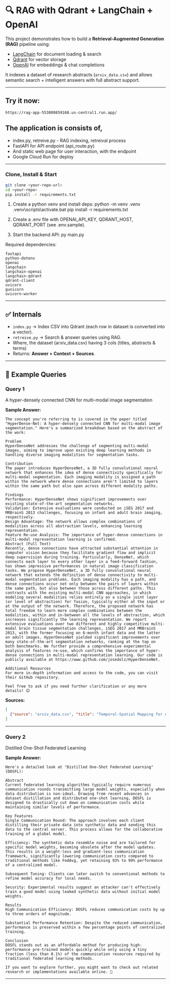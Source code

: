 # 🔍 RAG with Qdrant + LangChain + OpenAI

This project demonstrates how to build a **Retrieval-Augmented Generation (RAG)** pipeline using:

- [LangChain](https://www.langchain.com/) for document loading & search  
- [Qdrant](https://qdrant.tech/) for vector storage  
- [OpenAI](https://platform.openai.com/) for embeddings & chat completions  

It indexes a dataset of research abstracts (`arxiv_data.csv`) and allows semantic search + intelligent answers with full abstract support.

---

## Try it now:
```
https://rag-app-553009859168.us-central1.run.app/
```

## The application is consists of,
   - index.py, retreive.py - RAG indexing, retreival process
   - FastAPI for API endpoint (api_route.py)
   - And static web page for user interaction, with the endpoint
   - Google Cloud Run for deploy

---

### Clone, Install & Start
```bash
git clone <your-repo-url>
cd <your-repo>
pip install -r requirements.txt
```

1. Create a python venv and install deps:
   python -m venv .venv
   .venv\scripts\activate.bat
   pip install -r requirements.txt

2. Create a .env file with OPENAI_API_KEY, QDRANT_HOST, QDRANT_PORT (see .env.sample).

3. Start the backend API:
   py main.py


Required dependencies:
```
fastapi
python-dotenv
openai
langchain
langchain-openai
langchain-qdrant
qdrant-client
uvicorn
gunicorn
uvicorn-worker
```
---

## ✅ Internals

- `index.py` → Index CSV into Qdrant (each row in dataset is converted into a vector).  
- `retreive.py` → Search & answer queries using RAG.
- Where, the dataset (arxiv_data.csv) having 3 cols (titles, abstracts & terms)
- Returns: **Answer + Context + Sources**.

---

## 🧪 Example Queries

### Query 1
A hyper-densely connected CNN for multi-modal image segmentation


**Sample Answer:**
```
The concept you're referring to is covered in the paper titled "HyperDense-Net: A hyper-densely connected CNN for multi-modal image segmentation." Here's a summarized breakdown based on the abstract of the work:

Problem
HyperDenseNet addresses the challenge of segmenting multi-modal images, aiming to improve upon existing deep learning methods in handling diverse imaging modalities for segmentation tasks.

Contribution
The paper introduces HyperDenseNet, a 3D fully convolutional neural network that enhances the idea of dense connectivity specifically for multi-modal segmentation. Each imaging modality is assigned a path within the network where dense connections aren't limited to layers within the same path but also span across different modality paths.

Findings
Performance: HyperDenseNet shows significant improvements over existing state-of-the-art segmentation networks.
Validation: Extensive evaluations were conducted on iSEG 2017 and MRBrainS 2013 challenges, focusing on infant and adult brain imaging, respectively.
Design Advantage: The network allows complex combinations of modalities across all abstraction levels, enhancing learning representation.
Feature Re-use Analysis: The importance of hyper-dense connections in multi-modal representation learning is confirmed.
Abstract (Full Text)
Recently, dense connections have attracted substantial attention in computer vision because they facilitate gradient flow and implicit deep supervision during training. Particularly, DenseNet, which connects each layer to every other layer in a feed-forward fashion, has shown impressive performances in natural image classification tasks. We propose HyperDenseNet, a 3D fully convolutional neural network that extends the definition of dense connectivity to multi-modal segmentation problems. Each imaging modality has a path, and dense connections occur not only between the pairs of layers within the same path, but also between those across different paths. This contrasts with the existing multi-modal CNN approaches, in which modeling several modalities relies entirely on a single joint layer (or level of abstraction) for fusion, typically either at the input or at the output of the network. Therefore, the proposed network has total freedom to learn more complex combinations between the modalities, within and in-between all the levels of abstraction, which increases significantly the learning representation. We report extensive evaluations over two different and highly competitive multi-modal brain tissue segmentation challenges, iSEG 2017 and MRBrainS 2013, with the former focusing on 6-month infant data and the latter on adult images. HyperDenseNet yielded significant improvements over many state-of-the-art segmentation networks, ranking at the top on both benchmarks. We further provide a comprehensive experimental analysis of features re-use, which confirms the importance of hyper-dense connections in multi-modal representation learning. Our code is publicly available at https://www.github.com/josedolz/HyperDenseNet.

Additional Resources
For more in-depth information and access to the code, you can visit their GitHub repository.

Feel free to ask if you need further clarification or any more details! 😊
```

**Sources:**
```json
[
  {"source": "arxiv_data.csv", "title": "Temporal-Spatial Mapping for Action Recognition", "score": 0.89}
]
```

---

### Query 2
Distilled One-Shot Federated Learning


**Sample Answer:**
```
Here's a detailed look at "Distilled One-Shot Federated Learning" (DOSFL):

Abstract
Current federated learning algorithms typically require numerous communication rounds transmitting large model weights, especially when data distribution is non-ideal. Drawing from recent advances in dataset distillation and distributed one-shot learning, DOSFL is designed to drastically cut down on communication costs while maintaining similar levels of performance.

Key Features
Single Communication Round: The approach involves each client distilling their private data into synthetic data and sending this data to the central server. This process allows for the collaborative training of a global model.

Efficiency: The synthetic data resemble noise and are tailored for specific model weights, becoming obsolete after the model updates. This results in a weight-less and gradient-less communication framework, significantly lowering communication costs compared to traditional methods like FedAvg, yet retaining 93% to 99% performance of a centralized model.

Subsequent Tuning: Clients can later switch to conventional methods to refine model accuracy for local needs.

Security: Experimental results suggest an attacker can't effectively train a good model using leaked synthetic data without initial model weights.

Results
High Communication Efficiency: DOSFL reduces communication costs by up to three orders of magnitude.

Substantial Performance Retention: Despite the reduced communication, performance is preserved within a few percentage points of centralized training.

Conclusion
DOSFL stands out as an affordable method for producing high-performance pre-trained models quickly while only using a tiny fraction (less than 0.1%) of the communication resources required by traditional federated learning methods.

If you want to explore further, you might want to check out related research or implementations available online. 🚀
```
---
